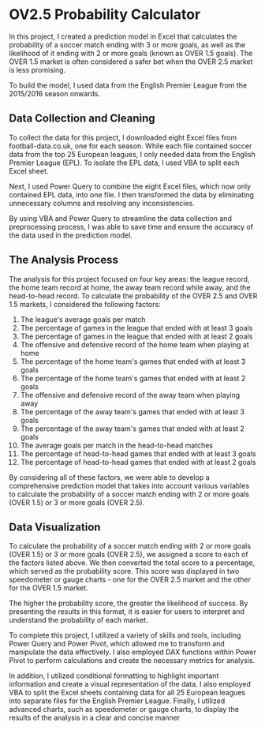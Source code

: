 # OV2.5 Probability Calculator
In this project, I created a prediction model in Excel that calculates the probability of a soccer match ending with 3 or more goals, as well as the likelihood of it ending with 2 or more goals (known as OVER 1.5 goals). The OVER 1.5 market is often considered a safer bet when the OVER 2.5 market is less promising.

To build the model, I used data from the English Premier League from the 2015/2016 season onwards.

## Data Collection and Cleaning
To collect the data for this project, I downloaded eight Excel files from football-data.co.uk, one for each season. While each file contained soccer data from the top 25 European leagues, I only needed data from the English Premier League (EPL). To isolate the EPL data, I used VBA to split each Excel sheet.

Next, I used Power Query to combine the eight Excel files, which now only contained EPL data, into one file. I then transformed the data by eliminating unnecessary columns and resolving any inconsistencies.

By using VBA and Power Query to streamline the data collection and preprocessing process, I was able to save time and ensure the accuracy of the data used in the prediction model.

## The Analysis Process
The analysis for this project focused on four key areas: the league record, the home team record at home, the away team record while away, and the head-to-head record. To calculate the probability of the OVER 2.5 and OVER 1.5 markets, I considered the following factors:

1) The league's average goals per match
2) The percentage of games in the league that ended with at least 3 goals
3) The percentage of games in the league that ended with at least 2 goals
4) The offensive and defensive record of the home team when playing at home
5) The percentage of the home team's games that ended with at least 3 goals
6) The percentage of the home team's games that ended with at least 2 goals
7) The offensive and defensive record of the away team when playing away
8) The percentage of the away team's games that ended with at least 3 goals
9) The percentage of the away team's games that ended with at least 2 goals
10) The average goals per match in the head-to-head matches
11) The percentage of head-to-head games that ended with at least 3 goals
12) The percentage of head-to-head games that ended with at least 2 goals

By considering all of these factors, we were able to develop a comprehensive prediction model that takes into account various variables to calculate the probability of a soccer match ending with 2 or more goals (OVER 1.5) or 3 or more goals (OVER 2.5).

## Data Visualization
To calculate the probability of a soccer match ending with 2 or more goals (OVER 1.5) or 3 or more goals (OVER 2.5), we assigned a score to each of the factors listed above. We then converted the total score to a percentage, which served as the probability score. This score was displayed in two speedometer or gauge charts - one for the OVER 2.5 market and the other for the OVER 1.5 market.

The higher the probability score, the greater the likelihood of success. By presenting the results in this format, it is easier for users to interpret and understand the probability of each market.

To complete this project, I utilized a variety of skills and tools, including Power Query and Power Pivot, which allowed me to transform and manipulate the data effectively. I also employed DAX functions within Power Pivot to perform calculations and create the necessary metrics for analysis.

In addition, I utilized conditional formatting to highlight important information and create a visual representation of the data. I also employed VBA to split the Excel sheets containing data for all 25 European leagues into separate files for the English Premier League. Finally, I utilized advanced charts, such as speedometer or gauge charts, to display the results of the analysis in a clear and concise manner
